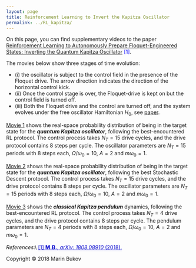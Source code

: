 ```yaml
---
layout: page
title: Reinforcement Learning to Invert the Kapitza Oscillator
permalink: ../RL_kapitza/
---
```


On this page, you can find supplementary videos to the paper [Reinforcement Learning to Autonomously Prepare Floquet-Engineered States: Inverting the Quantum Kapitza Oscillator](https://arxiv.org/abs/1808.08910) <span style="color:blue">[1]</span>. 

The movies below show three stages of time evolution: 
* (i) the oscillator is subject to the control field in the presence of the Floquet drive. The arrow direction indicates the direction of the horizontal control kick.
* (ii) Once the control stage is over, the Floquet-drive is kept on but the control field is turned off.
* (iii) Both the Floquet drive and the control are turned off, and the system evolves under the free oscillator Hamiltonian $H_0$, see [paper](https://arxiv.org/abs/1808.08910). 

[Movie 1]({{site.baseurl}}../movies/RL_kapitza/movie-1.mp4) shows the real-space probability distribution of being in the target state for the ___quantum Kapitza oscillator___, following the best-encountered RL protocol. The control process takes $N_T=15$ drive cycles, and the drive protocol contains $8$ steps per cycle. The oscillator parameters are $N_T=15$ periods with $8$ steps each, $\Omega/\omega_0=10$, $A=2$ and $m\omega_0=1$. 

[Movie 2]({{site.baseurl}}../movies/RL_kapitza/movie-2.mp4) shows the real-space probability distribution of being in the target state for the ___quantum Kapitza oscillator___, following the best Stochastic Descent protocol. The control process takes $N_T=15$ drive cycles, and the drive protocol contains $8$ steps per cycle. The oscillator parameters are $N_T=15$ periods with $8$ steps each, $\Omega/\omega_0=10$, $A=2$ and $m\omega_0=1$. 

[Movie 3]({{site.baseurl}}../movies/RL_kapitza/movie-3.mp4) shows the ___classical Kapitza pendulum___ dynamics, following the best-encountered RL protocol. The control process takes $N_T=4$ drive cycles, and the drive protocol contains $8$ steps per cycle. The pendulum parameters are $N_T=4$ periods with $8$ steps each, $\Omega/\omega_0=10$, $A=2$ and $m\omega_0=1$. 


*References*:\\
<a href="https://arxiv.org/abs/1808.08910" style="color: #0000cd">[1] **M.B.**, *arXiv: 1808.08910* (2018).</a>

Copyright © 2018 Marin Bukov